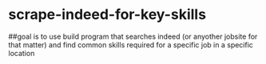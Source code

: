 # scrape-indeed-for-key-skills

##goal is to use build program that searches indeed (or anyother jobsite for that matter) and find common skills required for a specific job in a specific location
